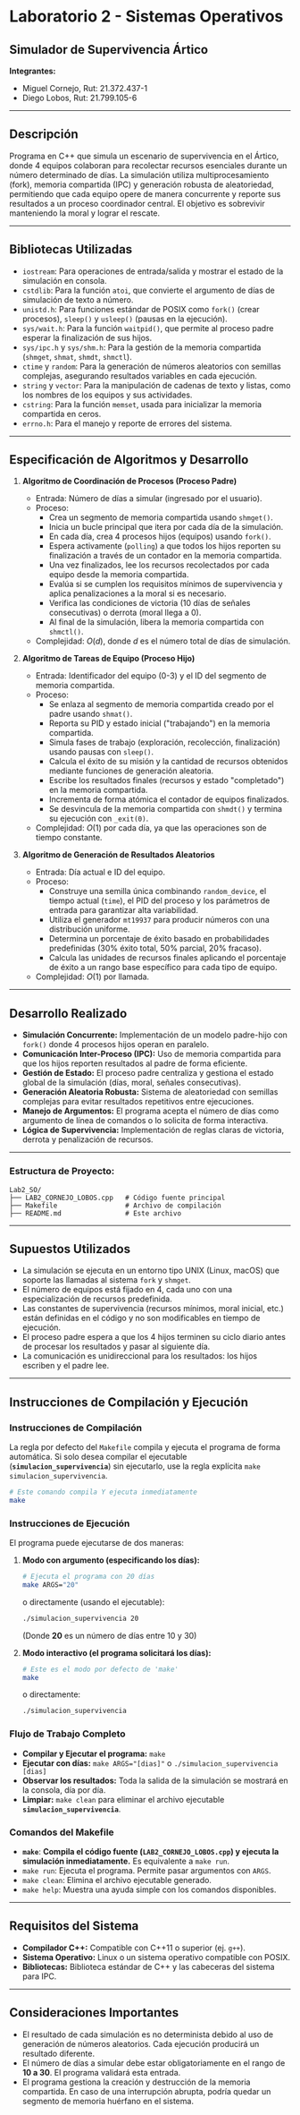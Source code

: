 # Laboratorio 2 - Sistemas Operativos

## Simulador de Supervivencia Ártico

**Integrantes:**

  * Miguel Cornejo, Rut: 21.372.437-1
  * Diego Lobos, Rut: 21.799.105-6

-----

## Descripción

Programa en C++ que simula un escenario de supervivencia en el Ártico, donde 4 equipos colaboran para recolectar recursos esenciales durante un número determinado de días. La simulación utiliza multiprocesamiento (fork), memoria compartida (IPC) y generación robusta de aleatoriedad, permitiendo que cada equipo opere de manera concurrente y reporte sus resultados a un proceso coordinador central. El objetivo es sobrevivir manteniendo la moral y lograr el rescate.

-----

## Bibliotecas Utilizadas

  * `iostream`: Para operaciones de entrada/salida y mostrar el estado de la simulación en consola.
  * `cstdlib`: Para la función `atoi`, que convierte el argumento de días de simulación de texto a número.
  * `unistd.h`: Para funciones estándar de POSIX como `fork()` (crear procesos), `sleep()` y `usleep()` (pausas en la ejecución).
  * `sys/wait.h`: Para la función `waitpid()`, que permite al proceso padre esperar la finalización de sus hijos.
  * `sys/ipc.h` y `sys/shm.h`: Para la gestión de la memoria compartida (`shmget`, `shmat`, `shmdt`, `shmctl`).
  * `ctime` y `random`: Para la generación de números aleatorios con semillas complejas, asegurando resultados variables en cada ejecución.
  * `string` y `vector`: Para la manipulación de cadenas de texto y listas, como los nombres de los equipos y sus actividades.
  * `cstring`: Para la función `memset`, usada para inicializar la memoria compartida en ceros.
  * `errno.h`: Para el manejo y reporte de errores del sistema.

-----

## Especificación de Algoritmos y Desarrollo

1.  **Algoritmo de Coordinación de Procesos (Proceso Padre)**

      * Entrada: Número de días a simular (ingresado por el usuario).
      * Proceso:
          * Crea un segmento de memoria compartida usando `shmget()`.
          * Inicia un bucle principal que itera por cada día de la simulación.
          * En cada día, crea 4 procesos hijos (equipos) usando `fork()`.
          * Espera activamente (`polling`) a que todos los hijos reporten su finalización a través de un contador en la memoria compartida.
          * Una vez finalizados, lee los recursos recolectados por cada equipo desde la memoria compartida.
          * Evalúa si se cumplen los requisitos mínimos de supervivencia y aplica penalizaciones a la moral si es necesario.
          * Verifica las condiciones de victoria (10 días de señales consecutivas) o derrota (moral llega a 0).
          * Al final de la simulación, libera la memoria compartida con `shmctl()`.
      * Complejidad: $O(d)$, donde $d$ es el número total de días de simulación.

2.  **Algoritmo de Tareas de Equipo (Proceso Hijo)**

      * Entrada: Identificador del equipo (0-3) y el ID del segmento de memoria compartida.
      * Proceso:
          * Se enlaza al segmento de memoria compartida creado por el padre usando `shmat()`.
          * Reporta su PID y estado inicial ("trabajando") en la memoria compartida.
          * Simula fases de trabajo (exploración, recolección, finalización) usando pausas con `sleep()`.
          * Calcula el éxito de su misión y la cantidad de recursos obtenidos mediante funciones de generación aleatoria.
          * Escribe los resultados finales (recursos y estado "completado") en la memoria compartida.
          * Incrementa de forma atómica el contador de equipos finalizados.
          * Se desvincula de la memoria compartida con `shmdt()` y termina su ejecución con `_exit(0)`.
      * Complejidad: $O(1)$ por cada día, ya que las operaciones son de tiempo constante.

3.  **Algoritmo de Generación de Resultados Aleatorios**

      * Entrada: Día actual e ID del equipo.
      * Proceso:
          * Construye una semilla única combinando `random_device`, el tiempo actual (`time`), el PID del proceso y los parámetros de entrada para garantizar alta variabilidad.
          * Utiliza el generador `mt19937` para producir números con una distribución uniforme.
          * Determina un porcentaje de éxito basado en probabilidades predefinidas (30% éxito total, 50% parcial, 20% fracaso).
          * Calcula las unidades de recursos finales aplicando el porcentaje de éxito a un rango base específico para cada tipo de equipo.
      * Complejidad: $O(1)$ por llamada.

-----

## Desarrollo Realizado

  * **Simulación Concurrente:** Implementación de un modelo padre-hijo con `fork()` donde 4 procesos hijos operan en paralelo.
  * **Comunicación Inter-Proceso (IPC):** Uso de memoria compartida para que los hijos reporten resultados al padre de forma eficiente.
  * **Gestión de Estado:** El proceso padre centraliza y gestiona el estado global de la simulación (días, moral, señales consecutivas).
  * **Generación Aleatoria Robusta:** Sistema de aleatoriedad con semillas complejas para evitar resultados repetitivos entre ejecuciones.
  * **Manejo de Argumentos:** El programa acepta el número de días como argumento de línea de comandos o lo solicita de forma interactiva.
  * **Lógica de Supervivencia:** Implementación de reglas claras de victoria, derrota y penalización de recursos.

-----

### Estructura de Proyecto:
```
Lab2_SO/
├── LAB2_CORNEJO_LOBOS.cpp   # Código fuente principal
├── Makefile                 # Archivo de compilación
├── README.md                # Este archivo
```

-----
## Supuestos Utilizados

  * La simulación se ejecuta en un entorno tipo UNIX (Linux, macOS) que soporte las llamadas al sistema `fork` y `shmget`.
  * El número de equipos está fijado en 4, cada uno con una especialización de recursos predefinida.
  * Las constantes de supervivencia (recursos mínimos, moral inicial, etc.) están definidas en el código y no son modificables en tiempo de ejecución.
  * El proceso padre espera a que los 4 hijos terminen su ciclo diario antes de procesar los resultados y pasar al siguiente día.
  * La comunicación es unidireccional para los resultados: los hijos escriben y el padre lee.

-----

## Instrucciones de Compilación y Ejecución 

### Instrucciones de Compilación

La regla por defecto del `Makefile` compila y ejecuta el programa de forma automática. Si solo desea compilar el ejecutable (**`simulacion_supervivencia`**) sin ejecutarlo, use la regla explícita `make simulacion_supervivencia`.

```bash
# Este comando compila Y ejecuta inmediatamente
make
```

### Instrucciones de Ejecución

El programa puede ejecutarse de dos maneras:

1.  **Modo con argumento (especificando los días):**

    ```bash
    # Ejecuta el programa con 20 días
    make ARGS="20"
    ```

    o directamente (usando el ejecutable):

    ```bash
    ./simulacion_supervivencia 20
    ```

    (Donde **20** es un número de días entre 10 y 30)

2.  **Modo interactivo (el programa solicitará los días):**

    ```bash
    # Este es el modo por defecto de 'make'
    make
    ```

    o directamente:

    ```bash
    ./simulacion_supervivencia
    ```

### Flujo de Trabajo Completo 

  * **Compilar y Ejecutar el programa:** `make`
  * **Ejecutar con días:** `make ARGS="[dias]"` o `./simulacion_supervivencia [dias]`
  * **Observar los resultados:** Toda la salida de la simulación se mostrará en la consola, día por día.
  * **Limpiar:** `make clean` para eliminar el archivo ejecutable **`simulacion_supervivencia`**.

### Comandos del Makefile 

  * **`make`**: **Compila el código fuente (`LAB2_CORNEJO_LOBOS.cpp`) y ejecuta la simulación inmediatamente.** Es equivalente a `make run`.
  * `make run`: Ejecuta el programa. Permite pasar argumentos con `ARGS`.
  * `make clean`: Elimina el archivo ejecutable generado.
  * `make help`: Muestra una ayuda simple con los comandos disponibles.

-----


## Requisitos del Sistema

  * **Compilador C++:** Compatible con C++11 o superior (ej. `g++`).
  * **Sistema Operativo:** Linux o un sistema operativo compatible con POSIX.
  * **Bibliotecas:** Biblioteca estándar de C++ y las cabeceras del sistema para IPC.

-----

## Consideraciones Importantes

  * El resultado de cada simulación es no determinista debido al uso de generación de números aleatorios. Cada ejecución producirá un resultado diferente.
  * El número de días a simular debe estar obligatoriamente en el rango de **10 a 30**. El programa validará esta entrada.
  * El programa gestiona la creación y destrucción de la memoria compartida. En caso de una interrupción abrupta, podría quedar un segmento de memoria huérfano en el sistema.
